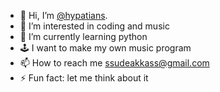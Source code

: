 - 👋 Hi, I’m [@hypatians](https://github.com/hypatians).
- 👀 I’m interested in coding and music
- 🌱 I’m currently learning python
- 🕹️ I want to make my own music program
- 📫 How to reach me ssudeakkass@gmail.com
- ⚡ Fun fact: let me think about it

<!---
hypatians/hypatians is a ✨ special ✨ repository because its `README.md` (this file) appears on your GitHub profile.
You can click the Preview link to take a look at your changes.
--->
